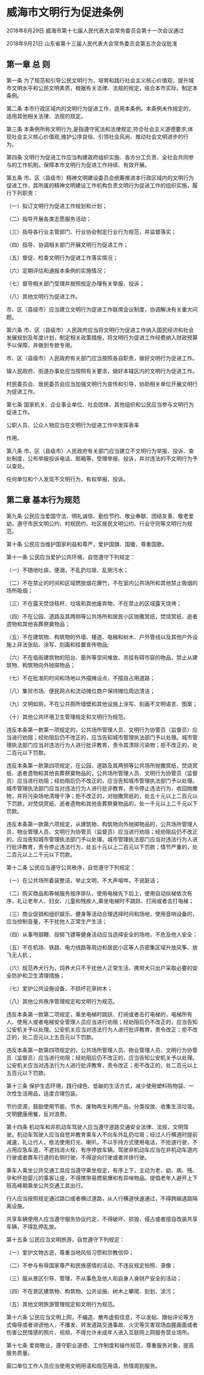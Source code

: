 # 威海市文明行为促进条例

2018年8月29日 威海市第十七届人民代表大会常务委员会第十一次会议通过

2018年9月21日 山东省第十三届人民代表大会常务委员会第五次会议批准

<!-- INFO END -->

## 第一章  总  则

第一条 为了规范和引导公民文明行为，培育和践行社会主义核心价值观，提升城市文明水平和公民文明素质，根据有关法律、法规的规定，结合本市实际，制定本条例。

第二条 本市行政区域内的文明行为促进工作，适用本条例。本条例未作规定的，适用其他相关法律、法规的规定。

第三条 本条例所称文明行为,是指遵守宪法和法律规定,符合社会主义道德要求,体现社会主义核心价值观,维护公序良俗、引领社会风尚、推动社会文明进步的行为。

第四条 文明行为促进工作应当构建政府组织实施、各方分工负责、全社会共同参与的工作机制，保障本市文明行为促进工作持续、有效开展。

第五条 市、区（县级市）精神文明建设委员会统筹推进本行政区域内的文明行为促进工作，其所属的精神文明建设工作机构负责文明行为促进工作的组织实施，履行下列职责：

（一）拟订文明行为促进工作规划和计划；

（二）指导开展各类志愿服务活动；

（三）指导各行业主管部门、行业协会制定行业行为规范，并监督落实；

（四）指导、协调相关部门开展文明行为促进工作；

（五）督促、检查文明行为促进工作落实情况；

（六）定期评估和通报本条例的实施情况；

（七）督导相关部门受理并按照规定办理有关举报、投诉；

（八）其他文明行为促进工作。

市、区（县级市）应当建立文明行为促进工作联席会议制度，协调解决有关重大问题。

第六条 市、区（县级市）人民政府应当将文明行为促进工作纳入国民经济和社会发展规划及年度计划，制定相关政策措施，将文明行为促进工作经费纳入财政预算予以保障，并做到专款专用。

市、区（县级市）人民政府有关部门应当按照各自职责，做好文明行为促进工作。

镇人民政府、街道办事处应当按照有关要求，做好本辖区内的文明行为促进工作。

村民委员会、居民委员会应当加强文明行为宣传和引导，协助相关单位开展文明行为促进工作。

第七条 国家机关、企业事业单位、社会团体、其他组织和公民应当参与文明行为促进工作。

公职人员、公众人物应当在文明行为促进工作中发挥表率

作用。

第八条 市、区（县级市）人民政府有关部门应当建立不文明行为举报、投诉、查处制度，公布举报投诉电话、邮箱等，受理举报、投诉，并对违法的不文明行为予以查处。

任何单位和个人发现不文明行为，有权举报、投诉。

## 第二章  基本行为规范

第九条 公民应当爱国守法、明礼诚信、勤俭节约、敬业奉献、团结友善、敬老爱幼，遵守市民文明公约、村规民约、社区居民文明公约、行业守则等文明行为规范。

第十条 公民应当维护国家利益和尊严，爱护国旗、国徽，尊重国歌。

第十一条 公民应当爱护公共环境，自觉遵守下列规定：

（一）不随地吐痰、便溺，不乱扔垃圾、乱倒污水；

（二）不在禁止的时间和区域燃放烟花爆竹，不在室内公共场所和其他禁止吸烟的场所吸烟；

（三）不在露天焚烧秸秆、垃圾和其他废弃物，不在禁止的区域露天烧烤；

（四）不在公园、道路及其两侧等公共场所和居民小区抛撒冥纸，焚烧冥纸、逝者遗物和其他丧葬祭奠物品；

（五）不在建筑物、构筑物的外墙、楼道、电梯和树木、户外管线以及其他户外设施上非法张贴、涂写、刻画和挂置宣传物品;

（六）不在临街建筑物的阳台、窗外等空间堆放、吊挂有碍市容的物品，禁止从建筑物、构筑物向外抛掷物品；

（七）不在批准的时间和场地以外摆摊设点，不擅自占用道路；

（八）集贸市场、便民网点和流动摊位商户保持摊位周边清洁；

（九）文明如厕，不在公共厕所墙壁和其他设施上涂写、刻画不文明语言、图案；

（十）其他公共环境卫生管理规定和文明行为规范。

违反本条第一款第一项规定的，公共场所管理人员、文明行为协管员（监督员）应当进行劝阻；经劝阻后仍不改正的，应当告知城市管理执法部门予以处理。城市管理执法部门应当对违法行为人进行批评教育，责令其清除污染物；拒不改正的，处二百元以下罚款。

违反本条第一款第四项规定，在公园、道路及其两侧等公共场所抛撒冥纸，焚烧冥纸、逝者遗物和其他丧葬祭奠物品的，公共场所管理人员、文明行为协管员（监督员）应当进行劝阻；经劝阻后仍不改正的，应当告知城市管理执法部门予以处理。城市管理执法部门应当对违法行为人进行批评教育，责令停止违法行为，收回抛撒物，并将污染场地清理干净；拒不改正的，对抛撒冥纸的，处五十元以上二百元以下罚款，对焚烧冥纸、逝者遗物和其他丧葬祭奠物品的，处一千元以上二千元以下罚款。

违反本条第一款第六项规定，从建筑物、构筑物向外抛掷物品的，公共场所管理人员、物业管理人员、文明行为协管员（监督员）应当进行劝阻；经劝阻后仍不改正的，应当告知城市管理执法部门予以处理。城市管理执法部门应当对违法行为人进行批评教育，责令停止违法行为，处五十元以上二百元以下罚款；情节严重的，处二百元以上二千元以下罚款。

第十二条 公民应当遵守公共秩序，自觉遵守下列规定：

（一）在公共场所着装整洁，举止文明，不大声喧哗，不说脏话；

（二）购买商品和等候服务按序排队，使用电梯先下后上，使用自动扶梯依次有序，礼让老年人、妇女、儿童和残疾人,乘坐电梯时不跳跃、打闹或者击打电梯；

（三）商业促销和组织娱乐、健身等活动合理选择时间和场地，使用音响设备的，应当控制音量，不干扰他人正常生产生活；

（四）从事甩钢鞭、投掷飞镖等健身活动应当选择安全的场地，不危及他人安全；

（五）不在机场、铁路、电力线路等周边和居民小区等人员密集区域升放风筝、放飞无人机；

（六）规范养犬行为，饲养犬只不干扰他人正常生活，携带犬只出户采取必要的安全防护和卫生清理措施；

（七）爱护公共设施设备，不损坏花草树木；

（八）其他公共秩序管理规定和文明行为规范。

违反本条第一款第二项规定，乘坐电梯时跳跃、打闹或者击打电梯的，电梯所有人、使用人或者电梯安全管理人员应当进行劝阻；经劝阻后仍不改正的，应当告知公安机关予以处理。公安机关应当对违法行为人进行批评教育，责令改正；拒不改正的，处二百元以上五百元以下罚款。

违反本条第一款第四项规定的，公共场所管理人员、物业管理人员、文明行为协管员（监督员）应当进行劝阻；经劝阻后仍不改正的，应当告知公安机关予以处理。公安机关应当对违法行为人进行批评教育，责令改正；拒不改正的，处二百元以上五百元以下罚款。

第十三条 保护生态环境，践行绿色、低碳的生活方式，减少使用塑料购物袋、一次性生活用品，适度合理包装。

节约资源，鼓励使用节能、节水、废物再生利用产品，分类投放、收集生活垃圾。文明健康用餐，反对浪费。

第十四条 机动车和非机动车驾驶人应当遵守道路交通安全法律、法规，文明驾驶。机动车驾驶人应当自觉并教育乘车人不向车外乱扔垃圾；经过人行横道时提前减速，礼让行人，依法使用灯光、喇叭，不以手持方式使用电话，不抢道行驶，不占用应急车道，不遮挡消火栓，有序停放车辆。驾驶非机动车应当在非机动车道内行驶或者靠车行道的右侧行驶，不得逆向行驶或者并排行驶。

乘车人乘坐公共交通工具应当遵守乘坐规定，有序上下，主动为老、幼、病、残、孕和怀抱婴儿的乘客让座，不得携带易燃易爆和有异味物品。提倡老年人避开上下班高峰期乘坐公共交通工具出行。

行人应当按照规定通过路口或者横过道路，从人行横道快速通过，不得跨越道路隔离设施。

共享车辆使用人应当遵守服务协议约定，不得破坏、损毁、侵占或者擅自改装共享车辆，不得乱停乱放。

第十五条 公民应当文明旅游，自觉遵守下列规定：

（一）爱护文物古迹，尊重当地风俗习惯和宗教信仰；

（二）不参与有辱国家尊严和民族感情的活动，不违反规定拍照、录像；

（三）服从景区引导、管理，不从事危及他人和自身人身财产安全的活动；

（四）不在景区建筑物、构筑物、公共设施、树木上攀爬、刻划、涂污；

（五）其他文明旅游管理规定和文明行为规范。

第十六条 公民应当文明上网，不编造、散布虚假信息，不以发帖、跟帖评论等方式侮辱或者诽谤他人，不播发、转发道路交通事故、火灾等灾害现场血腥画面或者伤害公民情感的照片、视频，不得允许未成年人进入互联网上网服务营业场所。

第十七条 爱岗敬业，遵守职业道德、工作制度和操作规范，尊重服务对象，提高服务质量。

窗口单位工作人员应当使用文明用语和规范用语，热情周到服务。

